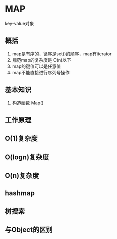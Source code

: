 # MAP

key-value对象



## 概括

1. map是有序的，循序是set()的顺序，map有iterator
2. 规范map的复杂度是 O(n)以下
3. map的键值可以是任意值
4. map不能直接进行序列号操作



## 基本知识



1. 构造函数 Map()



## 工作原理



## O(1)复杂度



## O(logn)复杂度



## O(n)复杂度



## hashmap



## 树搜索



## 与Object的区别
